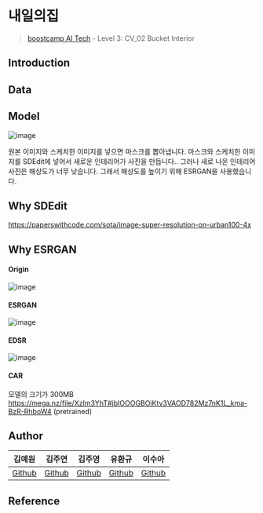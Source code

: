 # 내일의집

> [boostcamp AI Tech](https://boostcamp.connect.or.kr) - Level 3: CV_02 Bucket Interior


## Introduction

## Data


## Model

![image](https://user-images.githubusercontent.com/63588046/169930202-56e1f0d1-d05b-40c9-82c8-5585fc239247.png)

원본 이미지와 스케치한 이미지를 넣으면 마스크를 뽑아냅니다. 마스크와 스케치한 이미지를 SDEdit에 넣어서 새로운 인테리어가 사진을 만듭니다.. 그러나 새로 나온 인테리어 사진은 해상도가 너무 낮습니다. 그래서 해상도를 높이기 위해 ESRGAN을 사용했습니다.

## Why SDEdit

https://paperswithcode.com/sota/image-super-resolution-on-urban100-4x

## Why ESRGAN

#### Origin
![image](https://user-images.githubusercontent.com/63588046/169933470-013b395b-e2d8-453c-9d65-b79b078a9baa.png)


#### ESRGAN
![image](https://user-images.githubusercontent.com/63588046/169933552-587bbd42-1230-4e0f-8f11-5af63590bdc6.png)


#### EDSR
![image](https://user-images.githubusercontent.com/63588046/169933922-12371538-5fb9-4e6f-84bc-9a08542559e9.png)

#### CAR
모델의 크기가 300MB
https://mega.nz/file/XzIm3YhT#jbIOOOGBOiKtv3VAOD782Mz7nK1L_kma-BzR-RhboW4 (pretrained)


## Author

|김예원|김주연|김주영|유환규|이수아|
|:-:|:-:|:-:|:-:|:-:|
|[Github](https://github.com/Yewon-dev)|[Github](https://github.com/zooyeonii)|[Github](https://github.com/nestiank)|[Github](https://github.com/hkyoo52)|[Github](https://github.com/heosuab)

## Reference


